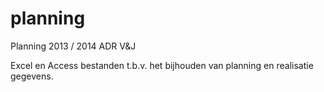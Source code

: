 planning
========

Planning 2013 / 2014 ADR V&J

Excel en Access bestanden t.b.v. het bijhouden van planning en realisatie gegevens.

